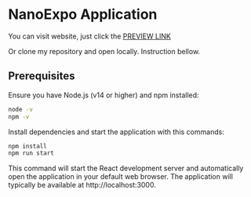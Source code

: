 # NanoExpo Application

You can visit website, just click the [PREVIEW LINK](https://nataliiahen.github.io/Nano-Expo/)


Or clone my repository and open locally.
Instruction bellow.

## Prerequisites
Ensure you have Node.js (v14 or higher) and npm installed:
```bash
node -v
npm -v
```


Install dependencies and start the application with this commands:

```bash
npm install
npm run start
```

This command will start the React development server and automatically open the application in your default web browser. The application will typically be available at http://localhost:3000.
